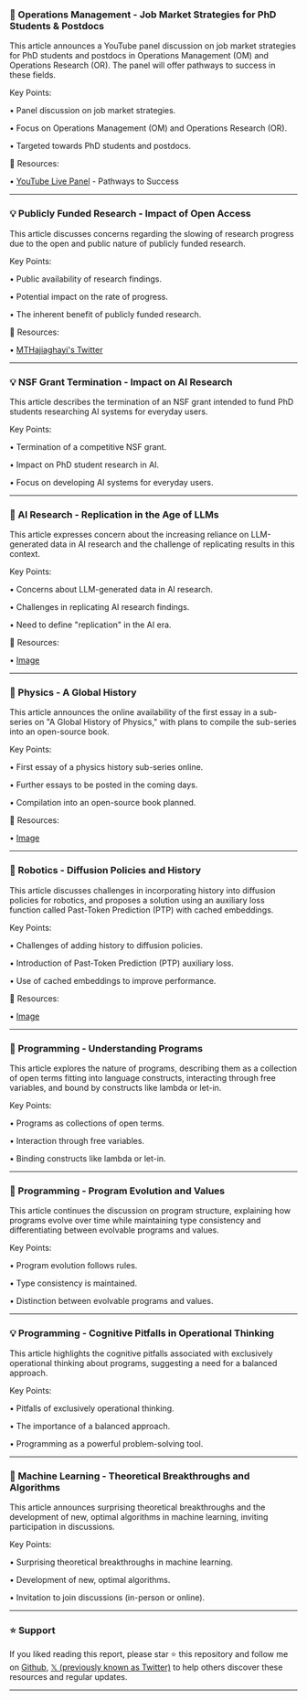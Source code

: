 ### 🤖 Operations Management - Job Market Strategies for PhD Students & Postdocs

This article announces a YouTube panel discussion on job market strategies for PhD students and postdocs in Operations Management (OM) and Operations Research (OR).  The panel will offer pathways to success in these fields.

Key Points:

•  Panel discussion on job market strategies.

•  Focus on Operations Management (OM) and Operations Research (OR).

•  Targeted towards PhD students and postdocs.


🔗 Resources:

• [YouTube Live Panel](http://youtube.com/live/AIn_7faIcWQ) - Pathways to Success


---

### 💡 Publicly Funded Research - Impact of Open Access

This article discusses concerns regarding the slowing of research progress due to the open and public nature of publicly funded research.

Key Points:

• Public availability of research findings.

• Potential impact on the rate of progress.

• The inherent benefit of publicly funded research.


🔗 Resources:

• [MTHajiaghayi's Twitter](https://x.com/MTHajiaghayi)


---

### 💡 NSF Grant Termination - Impact on AI Research

This article describes the termination of an NSF grant intended to fund PhD students researching AI systems for everyday users.

Key Points:

•  Termination of a competitive NSF grant.

•  Impact on PhD student research in AI.

•  Focus on developing AI systems for everyday users.


---

### 🤖 AI Research - Replication in the Age of LLMs

This article expresses concern about the increasing reliance on LLM-generated data in AI research and the challenge of replicating results in this context.

Key Points:

•  Concerns about LLM-generated data in AI research.

•  Challenges in replicating AI research findings.

•  Need to define "replication" in the AI era.


🔗 Resources:

• [Image](https://pbs.twimg.com/media/GrE36olWUAAc4UF?format=jpg&name=900x900)


---

### 🤖 Physics - A Global History

This article announces the online availability of the first essay in a sub-series on "A Global History of Physics," with plans to compile the sub-series into an open-source book.

Key Points:

•  First essay of a physics history sub-series online.

•  Further essays to be posted in the coming days.

•  Compilation into an open-source book planned.


🔗 Resources:

• [Image](https://pbs.twimg.com/media/GrE3EwRbcAAxKAr?format=jpg&name=small)


---

### 🤖 Robotics - Diffusion Policies and History

This article discusses challenges in incorporating history into diffusion policies for robotics, and proposes a solution using an auxiliary loss function called Past-Token Prediction (PTP) with cached embeddings.

Key Points:

•  Challenges of adding history to diffusion policies.

•  Introduction of Past-Token Prediction (PTP) auxiliary loss.

•  Use of cached embeddings to improve performance.



🔗 Resources:

• [Image](https://pbs.twimg.com/amplify_video_thumb/1923084745673670656/img/0fZkGd6M01EZe6l5.jpg)


---

### 🤖 Programming - Understanding Programs

This article explores the nature of programs, describing them as a collection of open terms fitting into language constructs, interacting through free variables, and bound by constructs like lambda or let-in.


Key Points:

• Programs as collections of open terms.

• Interaction through free variables.

• Binding constructs like lambda or let-in.


---

### 🤖 Programming - Program Evolution and Values

This article continues the discussion on program structure, explaining how programs evolve over time while maintaining type consistency and differentiating between evolvable programs and values.

Key Points:

• Program evolution follows rules.

• Type consistency is maintained.

• Distinction between evolvable programs and values.


---

### 💡 Programming - Cognitive Pitfalls in Operational Thinking

This article highlights the cognitive pitfalls associated with exclusively operational thinking about programs, suggesting a need for a balanced approach.

Key Points:

•  Pitfalls of exclusively operational thinking.

•  The importance of a balanced approach.

•  Programming as a powerful problem-solving tool.


---

### 🤖 Machine Learning - Theoretical Breakthroughs and Algorithms

This article announces surprising theoretical breakthroughs and the development of new, optimal algorithms in machine learning, inviting participation in discussions.

Key Points:

•  Surprising theoretical breakthroughs in machine learning.

•  Development of new, optimal algorithms.

•  Invitation to join discussions (in-person or online).


---

### ⭐️ Support

If you liked reading this report, please star ⭐️ this repository and follow me on [Github](https://github.com/Drix10), [𝕏 (previously known as Twitter)](https://x.com/DRIX_10_) to help others discover these resources and regular updates.

---